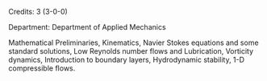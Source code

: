 Credits: 3 (3-0-0)

Department: Department of Applied Mechanics

Mathematical Preliminaries, Kinematics, Navier Stokes equations and some standard solutions, Low Reynolds number flows and Lubrication, Vorticity dynamics, Introduction to boundary layers, Hydrodynamic stability, 1-D compressible flows.